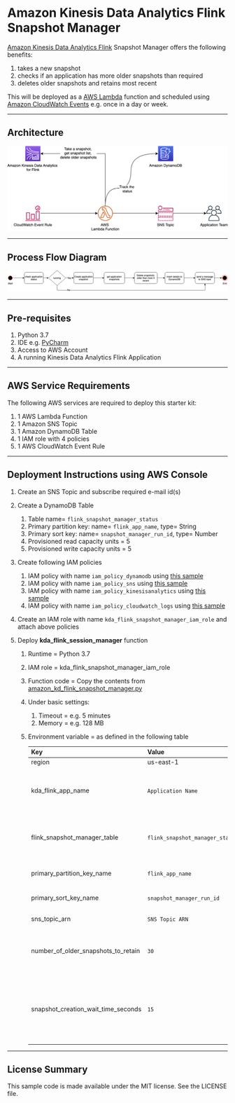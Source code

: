 # Amazon Kinesis Data Analytics Flink Snapshot Manager

[Amazon Kinesis Data Analytics Flink](https://docs.aws.amazon.com/kinesisanalytics/latest/java/how-it-works.html) Snapshot Manager offers the following benefits:

   1. takes a new snapshot
   1. checks if an application has more older snapshots than required
   1. deletes older snapshots and retains most recent

This will be deployed as a [AWS Lambda](https://aws.amazon.com/lambda/) function and scheduled using [Amazon CloudWatch Events](https://docs.aws.amazon.com/AmazonCloudWatch/latest/events/WhatIsCloudWatchEvents.html) e.g. once in a day or week.

---

## Architecture

![Alt](./kda_flink_snapshot_manager.png)

---

## Process Flow Diagram

![Alt](./kda_flink_snapshot_manager_process_flow_diagram.png)

---

## Pre-requisites

  1. Python 3.7
  1. IDE e.g. [PyCharm](https://www.jetbrains.com/pycharm/)
  1. Access to AWS Account
  1. A running Kinesis Data Analytics Flink Application

---

## AWS Service Requirements

The following AWS services are required to deploy this starter kit:

 1. 1 AWS Lambda Function
 1. 1 Amazon SNS Topic
 1. 1 Amazon DynamoDB Table
 1. 1 IAM role with 4 policies
 1. 1 AWS CloudWatch Event Rule

---

## Deployment Instructions using AWS Console

1. Create an SNS Topic and subscribe required e-mail id(s)
1. Create a DynamoDB Table
   1. Table name= ```flink_snapshot_manager_status```
   1. Primary partition key: name= ```flink_app_name```, type= String
   1. Primary sort key: name= ```snapshot_manager_run_id```, type= Number
   1. Provisioned read capacity units = 5
   1. Provisioned write capacity units = 5
1. Create following IAM policies
   1. IAM policy with name ```iam_policy_dynamodb``` using [this sample](./resources/iam_policy_dynamodb.json)
   1. IAM policy with name ```iam_policy_sns``` using [this sample](./resources/iam_policy_sns.json)
   1. IAM policy with name ```iam_policy_kinesisanalytics``` using [this sample](./resources/iam_policy_kinesisanalytics.json)
   1. IAM policy with name ```iam_policy_cloudwatch_logs``` using [this sample](./resources/iam_policy_cloudwatch_logs.json)
1. Create an IAM role with name ```kda_flink_snapshot_manager_iam_role``` and attach above policies
1. Deploy **kda_flink_session_manager** function

    1. Runtime = Python 3.7
    1. IAM role = kda_flink_snapshot_manager_iam_role
    1. Function code = Copy the contents from [amazon_kd_flink_snapshot_manager.py](./amazon_kd_flink_snapshot_manager.py)
    1. Under basic settings:
        1. Timeout = e.g. 5 minutes
        1. Memory = e.g. 128 MB
    1. Environment variable = as defined in the following table
    
         | Key   | Value  | Description |
         |-------| -------| ----------- |
         | region  | us-east-1 | AWS region |
         | kda_flink_app_name | ```Application Name``` | Name of the Kinesis Data Analytics Flink Application |
         | flink_snapshot_manager_table  | ```flink_snapshot_manager_status``` | Name of the DynamoDB table used to track the status |
         | primary_partition_key_name | ```flink_app_name``` | Primary partition key name |
         | primary_sort_key_name | ```snapshot_manager_run_id``` | Primary sort key name |
         | sns_topic_arn | ```SNS Topic ARN``` | SNS Topic ARN  |
         | number_of_older_snapshots_to_retain | ```30``` | The number of most recent snapshots to be retained  |
         | snapshot_creation_wait_time_seconds | ```15``` | Time gap in seconds between consecutive checks to get the status of snapshot creation  |
---

## License Summary

This sample code is made available under the MIT license. See the LICENSE file.
